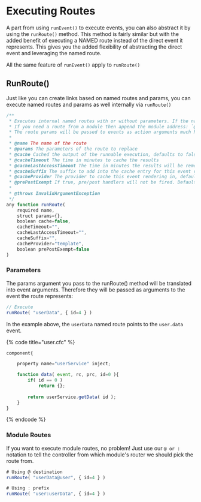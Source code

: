 # Executing Routes

A part from using `runEvent()` to execute events, you can also abstract it by using the `runRoute()` method.  This method is fairly similar but with the added benefit of executing a NAMED route instead of the direct event it represents.  This gives you the added flexibility of abstracting the direct event and leveraging the named route.

All the same feature of `runEvent()` apply to `runRoute()`

## RunRoute()

Just like you can create links based on named routes and params, you can execute named routes and params as well internally via `runRoute()`

```javascript
/**
 * Executes internal named routes with or without parameters. If the named route is not found or the route has no event to execute then this method will throw an `InvalidArgumentException`.
 * If you need a route from a module then append the module address: `@moduleName` or prefix it like in run event calls `moduleName:routeName` in order to find the right route.
 * The route params will be passed to events as action arguments much how eventArguments work.
 *
 * @name The name of the route
 * @params The parameters of the route to replace
 * @cache Cached the output of the runnable execution, defaults to false. A unique key will be created according to event string + arguments.
 * @cacheTimeout The time in minutes to cache the results
 * @cacheLastAccessTimeout The time in minutes the results will be removed from cache if idle or requested
 * @cacheSuffix The suffix to add into the cache entry for this event rendering
 * @cacheProvider The provider to cache this event rendering in, defaults to 'template'
 * @prePostExempt If true, pre/post handlers will not be fired. Defaults to false
 *
 * @throws InvalidArgumentException
 */
any function runRoute(
	required name,
	struct params={},
	boolean cache=false,
	cacheTimeout="",
	cacheLastAccessTimeout="",
	cacheSuffix="",
	cacheProvider="template",
	boolean prePostExempt=false
)
```

### Parameters

The params argument you pass to the runRoute() method will be translated into event arguments. Therefore they will be passed as arguments to the event the route represents:

```javascript
// Execute
runRoute( "userData", { id=4 } )
```

In the example above, the `userData` named route points to the `user.data` event.

{% code title="user.cfc" %}
```javascript
component{

    property name="userService" inject;

    function data( event, rc, prc, id=0 ){
        if( id == 0 )
            return {};
            
        return userService.getData( id );
    }
}
```
{% endcode %}

### Module Routes

If you want to execute module routes, no problem!  Just use our `@ or :` notation to tell the controller from which module's router we should pick the route from.

```javascript
# Using @ destination
runRoute( "userData@user", { id=4 } )

# Using : prefix
runRoute( "user:userData", { id=4 } )
```

